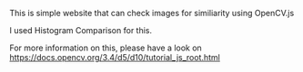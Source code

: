 This is simple website that can check images for similiarity using OpenCV.js

I used Histogram Comparison for this.

For more information on this, please have a look on https://docs.opencv.org/3.4/d5/d10/tutorial_js_root.html
